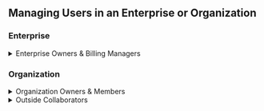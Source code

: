 ## Managing Users in an Enterprise or Organization


### Enterprise

<details>
  <summary>Enterprise Owners & Billing Managers</summary>
  <br>

  - **Info:** Enterprise admins are either Owners or Billing Managers.
    - Owners have full administrative privileges on the enterprise.
    - Billing Managers have restricted access:
      - Can configure and view all billing related information.
      - Cannot access organizations or repositories.
      - Only type of user that does NOT consume an enterprise license.
  - **To invite admins, go to:**
    - _Enterprise &rarr; People (left sidebar) &rarr; Administrators &rarr; Invite admin &rarr; invite & set role_
  - **To view admins, go to:**
    - _Enterprise &rarr; People (left sidebar) &rarr; Members (landing page) &rarr; filter by role (top of list)_
   
  # <Line>

  - **GitHub Docs:**
    - [Inviting an Adminstrator to Your Enterprise](https://docs.github.com/en/enterprise-cloud@latest/admin/user-management/managing-users-in-your-enterprise/inviting-people-to-manage-your-enterprise#inviting-an-enterprise-administrator-to-your-enterprise-account)
    - [Billing Managers](https://docs.github.com/en/enterprise-cloud@latest/organizations/managing-peoples-access-to-your-organization-with-roles/adding-a-billing-manager-to-your-organization)

  <br>
</details>

### Organization

<details>
  <summary>Organization Owners & Members</summary>
  <br>

  - **Info:** There are two primary roles for organization users: owner and member.
    - Additional custom organization roles can be created for users (see Custom Organization Roles).
  - **To invite organization owners/members, go to:**
    - _Organization &rarr; People (tab at the top) &rarr; Invite member_
  - **To view organization owners/members, go to:**
    - _Organization &rarr; People (tab at the top) &rarr; Members (filter near the top right)_
    
  # <Line>

  - **GitHub Docs:**
    - [Manage Organization Membership](https://docs.github.com/en/enterprise-cloud@latest/organizations/managing-membership-in-your-organization)
    - [Appointing Organization Owners](https://docs.github.com/en/enterprise-cloud@latest/organizations/managing-peoples-access-to-your-organization-with-roles/maintaining-ownership-continuity-for-your-organization#appointing-an-organization-owner)

  <br>
</details>

<details>
  <summary>Outside Collaborators</summary>
  <br>

  - **Info:**
    - There are two options for managing outside collaborators, i.e., 3rd party contractors, in a GitHub organization:
      - Invite 3rd party developers as Outside Collaborators.
      - Invite 3rd party developers as organization members.
    - When SSO is enabled and 3rd party developers are invited as
      - Outside Collaborators:
        - The 3rd party developers will not login with SSO but will have more restricted access to your organization overall based on the permissions you set for them.
        - Example: You can grant them access to only one or two repositories.
      - Members:
        - Add them as users in your IdP.
        - They will login with SSO like your regular employees.
        - If also using SCIM, setup a unique IdP group and corresponding GitHub team for the 3rd party developers, so their base level of access to the organization can be more restricted than that of your regular employees.
          - Example: Your regular employees could be in an IdP group that corresponds to a GitHub team that has write access to all repositories, while your contractors could be in a different IdP, corresponding to a GitHub team, that has read access to all repositories and write access to only one of them. GitHub teams can also be nested to provide additional access to selected organization members.
    - **Note:** Whether invited as outside collaborators or org members, 3rd party developers will consume an enterprise license.
    - **To invite outside collaborators, go to:**
      - _Organization &rarr; People (tab at the top) &rarr; Outside Collaborators (left sidebar) &rarr; Invite member &rarr; invite and set repo access_
     
  # <Line>

  - **GitHub Docs:**
    - [Managing Outside Collaborators](https://docs.github.com/en/enterprise-cloud@latest/organizations/managing-user-access-to-your-organizations-repositories/managing-outside-collaborators)
    - [Inviting Outside Collaborators](https://docs.github.com/en/enterprise-cloud@latest/organizations/managing-user-access-to-your-organizations-repositories/adding-outside-collaborators-to-repositories-in-your-organization)

  <br>
</details>
